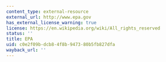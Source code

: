```yaml
---
content_type: external-resource
external_url: http://www.epa.gov
has_external_license_warning: true
license: https://en.wikipedia.org/wiki/All_rights_reserved
status: ''
title: EPA
uid: c0e2f09b-dcb8-4f8b-9473-80b5fb827dfa
wayback_url: ''
---
```

